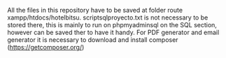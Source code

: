 All the files in this repository have to be saved at folder route xampp/htdocs/hotelbitsu.
scriptsqlproyecto.txt is not necessary to be stored there, this is mainly to run on phpmyadminsql on the SQL section, however can be saved ther to have it handy.
For PDF generator and email generator it is necessary to download and install composer (https://getcomposer.org/)
